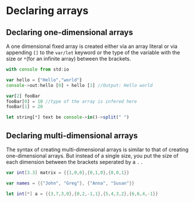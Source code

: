 # Declaring arrays

## Declaring one-dimensional arrays

A one dimensional fixed array is created either via an array literal or via appending `[]` to the `var/let` keyword or the type of the variable with the size or `*`\(for an infinite array\) between the brackets.

```javascript
with console from std:io

var hello = {"Hello","world"}
console->out:hello [0] + hello [1] //Output: Hello world

var[2] fooBar
fooBar[0] = 10 //type of the array is infered here
fooBar[1] = 20

let string[*] text be console->in()->split(" ")
```

## Declaring multi-dimensional arrays

The syntax of creating multi-dimensional arrays is similar to that of creating one-dimensional arrays. But instead of a single size, you put the size of each dimension between the brackets seperated by a `.` .

```swift
var int[3.3] matrix = {{1,0,0},{0,1,0},{0,0,1}}

var names = {{"John", "Greg"}, {"Anna", "Susan"}}

let int[*] a = {{3,7,3,0},{0,2,-1,1},{5,4,3,2},{6,6,4,-1}}
```

